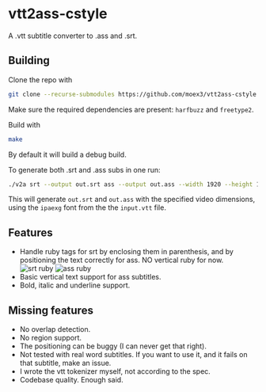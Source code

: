 # vtt2ass-cstyle
A .vtt subtitle converter to .ass and .srt.

## Building
Clone the repo with
```sh
git clone --recurse-submodules https://github.com/moex3/vtt2ass-cstyle
```
Make sure the required dependencies are present: `harfbuzz` and `freetype2`.

Build with
```sh
make
```
By default it will build a debug build.

To generate both .srt and .ass subs in one run:
```sh
./v2a srt --output out.srt ass --output out.ass --width 1920 --height 1080 --font ~/.local/share/fonts/ipaexg.ttf  input.vtt
```
This will generate `out.srt` and `out.ass` with the specified video dimensions, using the `ipaexg` font from the the `input.vtt` file.

## Features
- Handle ruby tags for srt by enclosing them in parenthesis, and by positioning the text correctly for ass.
NO vertical ruby for now.
![srt ruby](https://ra.thesungod.xyz/MNDU3ZUE.jpeg)
![ass ruby](https://ra.thesungod.xyz/VK_f23Tc.jpeg)
- Basic vertical text support for ass subtitles.
- Bold, italic and underline support.

## Missing features
- No overlap detection.
- No region support.
- The positioning can be buggy (I can never get that right).
- Not tested with real word subtitles. If you want to use it, and it fails on that subtitle, make an issue.
- I wrote the vtt tokenizer myself, not according to the spec.
- Codebase quality. Enough said.
